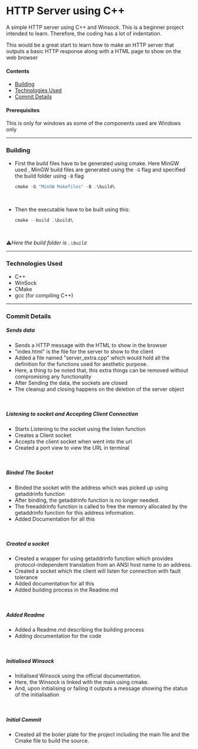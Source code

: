 # HTTP Server using C++
A simple HTTP server using C++ and Winsock. This is a beginner project intended to learn. Therefore, the coding has a lot of indentation.

This would be a great start to learn how to make an HTTP server that outputs a basic HTTP response along with a HTML page to show on the web browser


#### Contents
- [Building](#building)
- [Technologies Used](#technologies-used)
- [Commit Details](#commit-details)


#### Prerequisites 
This is only for windows as some of the components used are Windows only

---
### Building

- First the build files have to be generated using cmake. Here MinGW used
, MinGW build files are generated using the `-G` flag and specified the build folder using `-B` flag

    ```powershell
    cmake -G "MinGW Makefiles" -B .\build\
    ```

<br>

- Then the executable have to be built using this:
    
    ```powershell
    cmake --build .\build\
    ```
<br>

:warning:*Here the build folder is `.\build`*

---

### Technologies Used
- C++
- WinSock
- CMake
- gcc (for compiling C++)

---


### Commit Details

##### Sends data
- Sends a HTTP message with the HTML to show in the browser
- "index.html" is the file for the server to show to the client
- Added a file named "server_extra.cpp" which would hold all the definition for the functions used for aesthetic purpose.
- Here, a thing to be noted that, this extra things can be removed without compromising any functionality
- After Sending the data, the sockets are closed
- The cleanup and closing happens on the deletion of the server object


<br>

##### Listening to socket and Accepting Client Connection
- Starts Listening to the socket using the listen function
- Creates a Client socket
- Accepts the client socket when went into the url
- Created a port view to view the URL in terminal

<br>

##### Binded The Socket
- Binded the socket with the address which was picked up using getaddrinfo function
- After binding, the getaddrinfo function is no longer needed.
- The freeaddrinfo function is called to free the memory allocated by the getaddrinfo function for this address information.
- Added Documentation for all this

<br>

##### Created a socket
- Created a wrapper for using getaddrinfo function which provides protocol-independent translation from an ANSI host name to an address.
- Created a socket which the client will listen for connection with fault tolerance
- Added documentation for all this
- Added building process in the Readme.md

<br>

##### Added Readme
- Added a Readme.md describing the building process
- Adding documentation for the code

<br>

##### Initialised Winsock
- Initialised Winsock using the official documentation.
-  Here, the Winsock is linked with the main using cmake.
-  And, upon initialising or failing it outputs a message showing the status of the initialisation

<br>

##### Initial Commit
- Created all the boiler plate for the project including the main file and the Cmake file to build the source.

